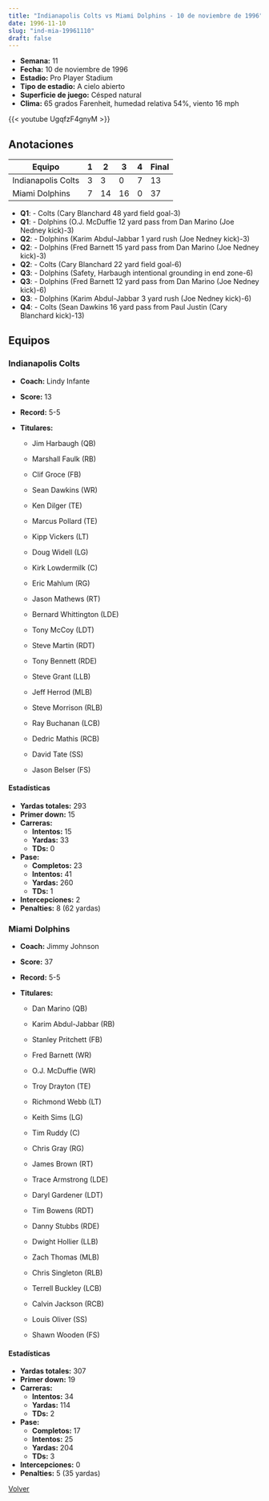 ```yaml
---
title: "Indianapolis Colts vs Miami Dolphins - 10 de noviembre de 1996"
date: 1996-11-10
slug: "ind-mia-19961110"
draft: false
---
```


- **Semana:** 11
- **Fecha:** 10 de noviembre de 1996
- **Estadio:** Pro Player Stadium
- **Tipo de estadio:** A cielo abierto
- **Superficie de juego:** Césped natural
- **Clima:** 65 grados Farenheit, humedad relativa 54%, viento 16 mph


{{< youtube UgqfzF4gnyM >}}


## Anotaciones
| Equipo | 1 | 2 | 3 | 4 | Final |
|--------|---|---|---|---|-------|
| Indianapolis Colts  | 3 | 3 | 0 | 7  | 13 |
| Miami Dolphins  | 7 | 14 | 16 | 0  | 37 |
- **Q1**:  - Colts (Cary Blanchard 48 yard field goal-3)
- **Q1**:  - Dolphins (O.J. McDuffie 12 yard pass from Dan Marino (Joe Nedney kick)-3)
- **Q2**:  - Dolphins (Karim Abdul-Jabbar 1 yard rush (Joe Nedney kick)-3)
- **Q2**:  - Dolphins (Fred Barnett 15 yard pass from Dan Marino (Joe Nedney kick)-3)
- **Q2**:  - Colts (Cary Blanchard 22 yard field goal-6)
- **Q3**:  - Dolphins (Safety, Harbaugh intentional grounding in end zone-6)
- **Q3**:  - Dolphins (Fred Barnett 12 yard pass from Dan Marino (Joe Nedney kick)-6)
- **Q3**:  - Dolphins (Karim Abdul-Jabbar 3 yard rush (Joe Nedney kick)-6)
- **Q4**:  - Colts (Sean Dawkins 16 yard pass from Paul Justin (Cary Blanchard kick)-13)


## Equipos


### Indianapolis Colts
* **Coach:** Lindy Infante
* **Score:** 13
* **Record:** 5-5
* **Titulares:** 

  * Jim Harbaugh (QB) 

  * Marshall Faulk (RB) 

  * Clif Groce (FB) 

  * Sean Dawkins (WR) 

  * Ken Dilger (TE) 

  * Marcus Pollard (TE) 

  * Kipp Vickers (LT) 

  * Doug Widell (LG) 

  * Kirk Lowdermilk (C) 

  * Eric Mahlum (RG) 

  * Jason Mathews (RT) 

  * Bernard Whittington (LDE) 

  * Tony McCoy (LDT) 

  * Steve Martin (RDT) 

  * Tony Bennett (RDE) 

  * Steve Grant (LLB) 

  * Jeff Herrod (MLB) 

  * Steve Morrison (RLB) 

  * Ray Buchanan (LCB) 

  * Dedric Mathis (RCB) 

  * David Tate (SS) 

  * Jason Belser (FS) 

#### Estadísticas
* **Yardas totales:** 293
* **Primer down:** 15
* **Carreras:**
  * **Intentos:** 15
  * **Yardas:** 33
  * **TDs:** 0
* **Pase:**
  * **Completos:** 23
  * **Intentos:** 41
  * **Yardas:** 260
  * **TDs:** 1
* **Intercepciones:** 2
* **Penalties:** 8 (62 yardas)

### Miami Dolphins
* **Coach:** Jimmy Johnson
* **Score:** 37
* **Record:** 5-5
* **Titulares:** 

  * Dan Marino (QB) 

  * Karim Abdul-Jabbar (RB) 

  * Stanley Pritchett (FB) 

  * Fred Barnett (WR) 

  * O.J. McDuffie (WR) 

  * Troy Drayton (TE) 

  * Richmond Webb (LT) 

  * Keith Sims (LG) 

  * Tim Ruddy (C) 

  * Chris Gray (RG) 

  * James Brown (RT) 

  * Trace Armstrong (LDE) 

  * Daryl Gardener (LDT) 

  * Tim Bowens (RDT) 

  * Danny Stubbs (RDE) 

  * Dwight Hollier (LLB) 

  * Zach Thomas (MLB) 

  * Chris Singleton (RLB) 

  * Terrell Buckley (LCB) 

  * Calvin Jackson (RCB) 

  * Louis Oliver (SS) 

  * Shawn Wooden (FS) 

#### Estadísticas
* **Yardas totales:** 307
* **Primer down:** 19
* **Carreras:**
  * **Intentos:** 34
  * **Yardas:** 114
  * **TDs:** 2
* **Pase:**
  * **Completos:** 17
  * **Intentos:** 25
  * **Yardas:** 204
  * **TDs:** 3
* **Intercepciones:** 0
* **Penalties:** 5 (35 yardas)


[Volver](/historia/1996)

